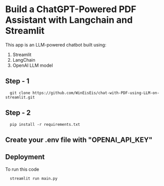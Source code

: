 # Build a ChatGPT-Powered PDF Assistant with Langchain and Streamlit

This app is an LLM-powered chatbot built using:
  1. Streamlit
  2. LangChain
  3. OpenAI LLM model

## Step - 1

```
  git clone https://github.com/WinEisEis/chat-with-PDF-using-LLM-on-streamlit.git
```

## Step - 2

```
  pip install -r requirements.txt
```

## Create your .env file with "OPENAI_API_KEY"

## Deployment

To run this code

```bash
  streamlit run main.py
```
